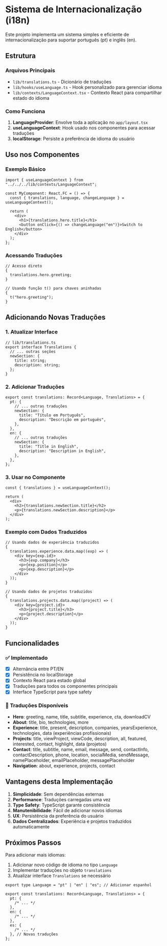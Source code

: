 # Sistema de Internacionalização (i18n)

Este projeto implementa um sistema simples e eficiente de internacionalização para suportar português (pt) e inglês (en).

## Estrutura

### Arquivos Principais

- `lib/translations.ts` - Dicionário de traduções
- `lib/hooks/useLanguage.ts` - Hook personalizado para gerenciar idioma
- `lib/contexts/LanguageContext.tsx` - Contexto React para compartilhar estado do idioma

### Como Funciona

1. **LanguageProvider**: Envolve toda a aplicação no `app/layout.tsx`
2. **useLanguageContext**: Hook usado nos componentes para acessar traduções
3. **localStorage**: Persiste a preferência de idioma do usuário

## Uso nos Componentes

### Exemplo Básico

```tsx
import { useLanguageContext } from "../../../lib/contexts/LanguageContext";

const MyComponent: React.FC = () => {
  const { translations, language, changeLanguage } = useLanguageContext();

  return (
    <div>
      <h1>{translations.hero.title}</h1>
      <button onClick={() => changeLanguage("en")}>Switch to English</button>
    </div>
  );
};
```

### Acessando Traduções

```tsx
// Acesso direto
{
  translations.hero.greeting;
}

// Usando função t() para chaves aninhadas
{
  t("hero.greeting");
}
```

## Adicionando Novas Traduções

### 1. Atualizar Interface

```tsx
// lib/translations.ts
export interface Translations {
  // ... outras seções
  newSection: {
    title: string;
    description: string;
  };
}
```

### 2. Adicionar Traduções

```tsx
export const translations: Record<Language, Translations> = {
  pt: {
    // ... outras traduções
    newSection: {
      title: "Título em Português",
      description: "Descrição em português",
    },
  },
  en: {
    // ... outras traduções
    newSection: {
      title: "Title in English",
      description: "Description in English",
    },
  },
};
```

### 3. Usar no Componente

```tsx
const { translations } = useLanguageContext();

return (
  <div>
    <h2>{translations.newSection.title}</h2>
    <p>{translations.newSection.description}</p>
  </div>
);
```

### Exemplo com Dados Traduzidos

```tsx
// Usando dados de experiência traduzidos
{
  translations.experience.data.map((exp) => (
    <div key={exp.id}>
      <h3>{exp.company}</h3>
      <p>{exp.position}</p>
      <p>{exp.description}</p>
    </div>
  ));
}

// Usando dados de projetos traduzidos
{
  translations.projects.data.map((project) => (
    <div key={project.id}>
      <h3>{project.title}</h3>
      <p>{project.description}</p>
    </div>
  ));
}
```

## Funcionalidades

### ✅ Implementado

- [x] Alternância entre PT/EN
- [x] Persistência no localStorage
- [x] Contexto React para estado global
- [x] Traduções para todos os componentes principais
- [x] Interface TypeScript para type safety

### 🔄 Traduções Disponíveis

- **Hero**: greeting, name, title, subtitle, experience, cta, downloadCV
- **About**: title, bio, technologies, more
- **Experience**: title, present, description, companies, yearsExperience, technologies, data (experiências profissionais)
- **Projects**: title, viewProject, viewCode, description, all, featured, interested, contact, highlight, data (projetos)
- **Contact**: title, subtitle, name, email, message, send, contactInfo, contactDescription, phone, location, socialMedia, sendMessage, namePlaceholder, emailPlaceholder, messagePlaceholder
- **Navigation**: about, experience, projects, contact

## Vantagens desta Implementação

1. **Simplicidade**: Sem dependências externas
2. **Performance**: Traduções carregadas uma vez
3. **Type Safety**: TypeScript garante consistência
4. **Manutenibilidade**: Fácil de adicionar novos idiomas
5. **UX**: Persistência da preferência do usuário
6. **Dados Centralizados**: Experiência e projetos traduzidos automaticamente

## Próximos Passos

Para adicionar mais idiomas:

1. Adicionar novo código de idioma no tipo `Language`
2. Implementar traduções no objeto `translations`
3. Atualizar interface `Translations` se necessário

```tsx
export type Language = "pt" | "en" | "es"; // Adicionar espanhol

export const translations: Record<Language, Translations> = {
  pt: {
    /* ... */
  },
  en: {
    /* ... */
  },
  es: {
    /* ... */
  }, // Novas traduções
};
```
